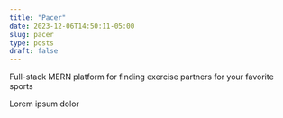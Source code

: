 ```yaml
---
title: "Pacer"
date: 2023-12-06T14:50:11-05:00
slug: pacer
type: posts
draft: false
---
```


Full-stack MERN platform for finding exercise partners for your favorite sports
<!--more-->
Lorem ipsum dolor